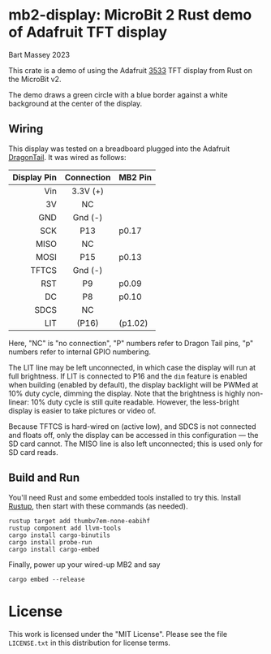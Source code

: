 # mb2-display: MicroBit 2 Rust demo of Adafruit TFT display
Bart Massey 2023

This crate is a demo of using the Adafruit
[3533](https://www.adafruit.com/product/3533) TFT display
from Rust on the MicroBit v2.

The demo draws a green circle with a blue border against a
white background at the center of the display.

## Wiring

This display was tested on a breadboard plugged into the
Adafruit
[DragonTail](https://www.adafruit.com/product/3695). It was
wired as follows:

| Display Pin | Connection | MB2 Pin |
|------------:|:----------:|:--------|
|         Vin | 3.3V (+)   |         |
|          3V | NC         |         |
|         GND | Gnd (-)    |         |
|         SCK | P13        | p0.17   |
|        MISO | NC         |         |
|        MOSI | P15        | p0.13   |
|       TFTCS | Gnd (-)    |         |
|         RST | P9         | p0.09   |
|          DC | P8         | p0.10   |
|        SDCS | NC         |         |
|         LIT | (P16)      | (p1.02) |

Here, "NC" is "no connection", "P" numbers refer to Dragon
Tail pins, "p" numbers refer to internal GPIO numbering.

The LIT line may be left unconnected, in which case the
display will run at full brightness. If LIT is connected to
P16 and the `dim` feature is enabled when building (enabled
by default), the display backlight will be PWMed at 10% duty
cycle, dimming the display. Note that the brightness is
highly non-linear: 10% duty cycle is still quite
readable. However, the less-bright display is easier to take
pictures or video of.

Because TFTCS is hard-wired on (active low), and SDCS is not
connected and floats off, only the display can be accessed
in this configuration — the SD card cannot. The MISO line is
also left unconnected; this is used only for SD card
reads.

## Build and Run

You'll need Rust and some embedded tools installed to try
this. Install [Rustup](https://rustup.rs/), then start with
these commands (as needed).

    rustup target add thumbv7em-none-eabihf
    rustup component add llvm-tools
    cargo install cargo-binutils
    cargo install probe-run
    cargo install cargo-embed

Finally, power up your wired-up MB2 and say

    cargo embed --release


# License

This work is licensed under the "MIT License". Please see the file
`LICENSE.txt` in this distribution for license terms.
